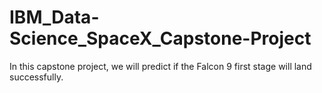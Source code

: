# IBM_Data-Science_SpaceX_Capstone-Project
In this capstone project, we will predict if the Falcon 9 first stage will land successfully.
